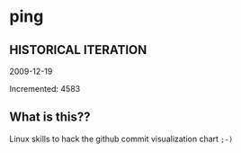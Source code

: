 # ping

## HISTORICAL ITERATION
2009-12-19

Incremented: 4583

## What is this?? 
Linux skills to hack the github commit visualization chart `;-)`
